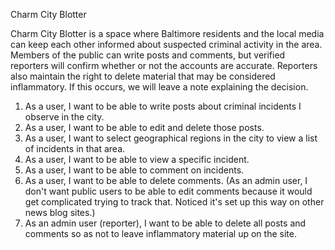 Charm City Blotter

Charm City Blotter is a space where Baltimore residents and the local media can keep each other informed about suspected criminal activity in the area. Members of the public can write posts and comments, but verified reporters will confirm whether or not the accounts are accurate. Reporters also maintain the right to delete material that may be considered inflammatory. If this occurs, we will leave a note explaining the decision.

1. As a user, I want to be able to write posts about criminal incidents I observe in the city.
2. As a user, I want to be able to edit and delete those posts.
3. As a user, I want to select geographical regions in the city to view a list
of incidents in that area.
4. As a user, I want to be able to view a specific incident.
5. As a user, I want to be able to comment on incidents.
6. As a user, I want to be able to delete comments. (As an admin user, I don't want public users to be able to edit comments because it would get complicated trying to track that. Noticed it's set up this way on other news blog sites.)
7. As an admin user (reporter), I want to be able to delete all posts and comments so as not to leave inflammatory material up on the site.
